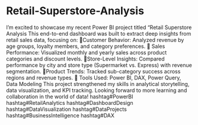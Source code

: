 # Retail-Superstore-Analysis
I’m excited to showcase my recent Power BI project titled “Retail Superstore Analysis 
This end-to-end dashboard was built to extract deep insights from retail sales data, focusing on:
🔸Customer Behavior:
 Analyzed revenue by age groups, loyalty members, and category preferences.
🔸 Sales Performance:
 Visualized monthly and yearly sales across product categories and discount levels.
🔸Store-Level Insights:
 Compared performance by city and store type (Supermarket vs. Express) with revenue segmentation.
🔸Product Trends:
 Tracked sub-category success across regions and revenue types.
📌 Tools Used: Power BI, DAX, Power Query, Data Modeling
 This project strengthened my skills in analytical storytelling, data visualization, and KPI tracking.
Looking forward to more learning and collaboration in the world of data!
hashtag#PowerBI hashtag#RetailAnalytics hashtag#DashboardDesign hashtag#DataVisualization hashtag#DataProjects hashtag#BusinessIntelligence hashtag#DAX
